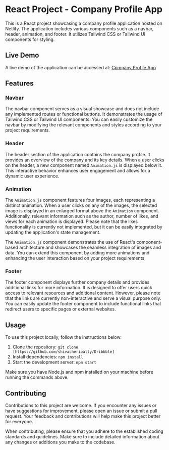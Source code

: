 # React Project - Company Profile App

This is a React project showcasing a company profile application hosted on Netlify. The application includes various components such as a navbar, header, animation, and footer. It utilizes Tailwind CSS or Tailwind UI components for styling.

## Live Demo

A live demo of the application can be accessed at: [Company Profile App](https://646ebf6f30dd6c55975cc539--heartfelt-belekoy-8e4225.netlify.app/)

## Features

### Navbar

The navbar component serves as a visual showcase and does not include any implemented routes or functional buttons. It demonstrates the usage of Tailwind CSS or Tailwind UI components. You can easily customize the navbar by modifying the relevant components and styles according to your project requirements.

### Header

The header section of the application contains the company profile. It provides an overview of the company and its key details. When a user clicks on the header, a new component named `Animation.js` is displayed below it. This interactive behavior enhances user engagement and allows for a dynamic user experience.

### Animation

The `Animation.js` component features four images, each representing a distinct animation. When a user clicks on any of the images, the selected image is displayed in an enlarged format above the `Animation` component. Additionally, relevant information such as the author, number of likes, and views for each animation is displayed. Please note that the likes functionality is currently not implemented, but it can be easily integrated by updating the application's state management.

The `Animation.js` component demonstrates the use of React's component-based architecture and showcases the seamless integration of images and data. You can extend this component by adding more animations and enhancing the user interaction based on your project requirements.

### Footer

The footer component displays further company details and provides additional links for more information. It is designed to offer users quick access to relevant resources and additional content. However, please note that the links are currently non-interactive and serve a visual purpose only. You can easily update the footer component to include functional links that redirect users to specific pages or external websites.

## Usage

To use this project locally, follow the instructions below:

1. Clone the repository: `git clone [https://github.com/shivacheripally/Dribbble]`
2. Install dependencies: `npm install`
3. Start the development server: `npm start`

Make sure you have Node.js and npm installed on your machine before running the commands above.

## Contributing

Contributions to this project are welcome. If you encounter any issues or have suggestions for improvement, please open an issue or submit a pull request. Your feedback and contributions will help make this project better for everyone.

When contributing, please ensure that you adhere to the established coding standards and guidelines. Make sure to include detailed information about any changes or additions you make to the codebase.
